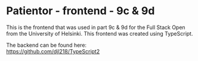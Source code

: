 # Patientor - frontend - 9c & 9d

This is the frontend that was used in part 9c & 9d for the Full Stack Open from the University of Helsinki.  This frontend was created using TypeScript.

The backend can be found here:\
https://github.com/djl218/TypeScript2